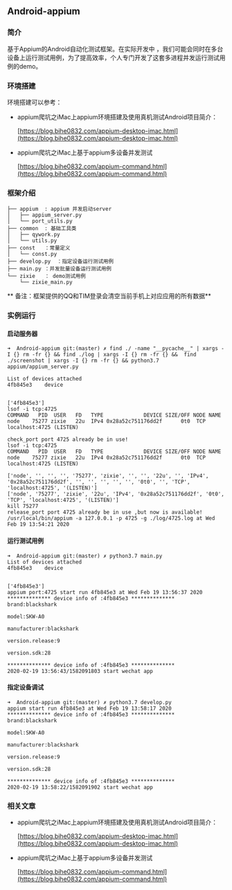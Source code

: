 ## Android-appium

### 简介

基于Appium的Android自动化测试框架。在实际开发中 ，我们可能会同时在多台设备上运行测试用例，为了提高效率，个人专门开发了这套多进程并发运行测试用例的demo。

### 环境搭建

环境搭建可以参考：

- appium爬坑之iMac上appium环境搭建及使用真机测试Android项目简介：

    [https://blog.bihe0832.com/appium-desktop-imac.html](https://blog.bihe0832.com/appium-desktop-imac.html)
    
- appium爬坑之iMac上基于appium多设备并发测试

    [https://blog.bihe0832.com/appium-command.html](https://blog.bihe0832.com/appium-command.html)

### 框架介绍
    
    ├── appium  : appium 并发启动server
    │   ├── appium_server.py
    │   └── port_utils.py
    ├── common  : 基础工具类
    │   ├── qywork.py
    │   └── utils.py
    ├── const   ：常量定义
    │   └── const.py
    ├── develop.py  ：指定设备运行测试用例
    ├── main.py ：并发批量设备运行测试用例
    └── zixie   ： demo测试用例
        └── zixie_main.py

** 备注：框架提供的QQ和TIM登录会清空当前手机上对应应用的所有数据**

### 实例运行

#### 启动服务器

    ➜  Android-appium git:(master) ✗ find ./ -name "__pycache__" | xargs -I {} rm -fr {} && find ./log | xargs -I {} rm -fr {} &&  find ./screenshot | xargs -I {} rm -fr {} && python3.7 appium/appium_server.py
    
    List of devices attached
    4fb845e3	device
    
    
    ['4fb845e3']
    lsof -i tcp:4725
    COMMAND   PID  USER   FD   TYPE             DEVICE SIZE/OFF NODE NAME
    node    75277 zixie   22u  IPv4 0x28a52c751176dd2f      0t0  TCP localhost:4725 (LISTEN)
    
    check_port port 4725 already be in use!
    lsof -i tcp:4725
    COMMAND   PID  USER   FD   TYPE             DEVICE SIZE/OFF NODE NAME
    node    75277 zixie   22u  IPv4 0x28a52c751176dd2f      0t0  TCP localhost:4725 (LISTEN)
    
    ['node', '', '', '', '75277', 'zixie', '', '', '22u', '', 'IPv4', '0x28a52c751176dd2f', '', '', '', '', '', '0t0', '', 'TCP', 'localhost:4725', '(LISTEN)']
    ['node', '75277', 'zixie', '22u', 'IPv4', '0x28a52c751176dd2f', '0t0', 'TCP', 'localhost:4725', '(LISTEN)']
    kill 75277
    release_port port 4725 already be in use ,but now is available!
    /usr/local/bin/appium -a 127.0.0.1 -p 4725 -g ./log/4725.log at Wed Feb 19 13:54:21 2020

#### 运行测试用例

    ➜  Android-appium git:(master) ✗ python3.7 main.py
    List of devices attached
    4fb845e3	device
    
    
    ['4fb845e3']
    appium port:4725 start run 4fb845e3 at Wed Feb 19 13:56:37 2020
    ************** device info of :4fb845e3 **************
    brand:blackshark
    
    model:SKW-A0
    
    manufacturer:blackshark
    
    version.release:9
    
    version.sdk:28
    
    ************** device info of :4fb845e3 **************
    2020-02-19 13:56:43/1582091803 start wechat app

#### 指定设备调试


    ➜  Android-appium git:(master) ✗ python3.7 develop.py
    appium start run 4fb845e3 at Wed Feb 19 13:58:17 2020
    ************** device info of :4fb845e3 **************
    brand:blackshark
    
    model:SKW-A0
    
    manufacturer:blackshark
    
    version.release:9
    
    version.sdk:28
    
    ************** device info of :4fb845e3 **************
    2020-02-19 13:58:22/1582091902 start wechat app


### 相关文章

- appium爬坑之iMac上appium环境搭建及使用真机测试Android项目简介：

    [https://blog.bihe0832.com/appium-desktop-imac.html](https://blog.bihe0832.com/appium-desktop-imac.html)
    
- appium爬坑之iMac上基于appium多设备并发测试

    [https://blog.bihe0832.com/appium-command.html](https://blog.bihe0832.com/appium-command.html)
